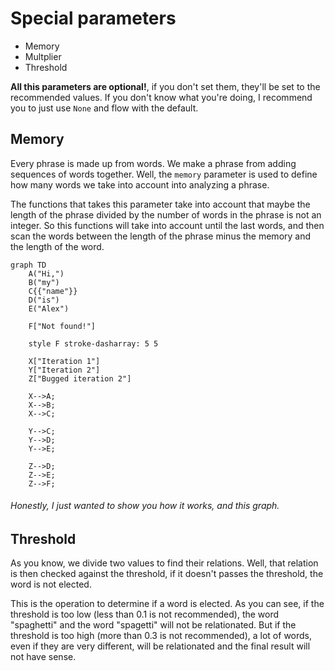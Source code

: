 # Special parameters

* Memory
* Multplier
* Threshold

**All this parameters are optional!**, if you don't set them, they'll be set to the recommended values. If you don't know what you're doing, I recommend you to just use `None` and flow with the default.

## Memory

Every phrase is made up from words. We make a phrase from adding sequences of words together. Well, the `memory` parameter is used to define how many words we take into account into analyzing a phrase.

The functions that takes this parameter take into account that maybe the length of the phrase divided by the number of words in the phrase is not an integer. So this functions will take into account until the last words, and then scan the words between the length of the phrase minus the memory and the length of the word.

```mermaid
graph TD
	A("Hi,")
	B("my")
	C{{"name"}}
	D("is")
	E("Alex")

	F["Not found!"]

	style F stroke-dasharray: 5 5

	X["Iteration 1"]
	Y["Iteration 2"]
	Z["Bugged iteration 2"]

	X-->A;
	X-->B;
	X-->C;

	Y-->C;
	Y-->D;
	Y-->E;

	Z-->D;
	Z-->E;
	Z-->F;
```

###### Honestly, I just wanted to show you how it works, and this graph.

<!-- ## Multiplier

None of the functions in this library really manipulates the words, every single string in the dataset is "translated" to a number, that number is its value. In other words, a word is the sum of its letters multiplied by a multiplier. The special parameter multiplier is **that** multiplier.

When electing a word it checks for its relations with other words, so if that relation is greater than the threshold, it will be elected. So, if the multiplier is a big number (more than 20 isn't recommended), the word "spaghetti" and the word "spagetti" will seem very different, even if they are the same word (typo).

It works the other way around, if the multiplier is a small number (less than 5 isn't recommended) very different words will seem similar, even if they are very different.

**Example:**

ADD A - TO UNCOMMENT

```mermaid
graph LR
A(450)
B(330)

X{{x5}}

C(2250)
D(1650)

Y{{"1,36 > Threshold, not elected!"}}

A->X;
B->X;

X->|450 x 3|C;
X->|330 x 3|D;

C->|"Divided by 1650"|Y;
D->|"Divided by 2250"|Y;

%% Second graph %%

X2{{x20}}

C2(9000)
D2(6600)

A->X2;
B->X2;

X2->|450 x 20|C2;
X2->|330 x 20|D2;

C2->|"Divided by 6600"|Y;
D2->|"Divided by 9000"|Y;
``` -->

## Threshold

As you know, we divide two values to find their relations. Well, that relation is then checked against the threshold, if it doesn't passes the threshold, the word is not elected.

This is the operation to determine if a word is elected. As you can see, if the threshold is too low (less than 0.1 is not recommended), the word "spaghetti" and the word "spagetti" will not be relationated. But if the threshold is too high (more than 0.3 is not recommended), a lot of words, even if they are very different, will be relationated and the final result will not have sense.